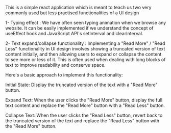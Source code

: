 This is a simple react application which is meant to teach us two very commonly used but less practised functionalities of a UI design

1- Typing effect : We have often seen typing animation when we browse any website. It can be easily implemented if we understand the concept of useEffect hook and JavaScript API's setInterval and clearInterval.

2- Text expand/collapse functionality : Implementing a "Read More" / "Read Less" functionality in UI design involves showing a truncated version of text content initially, and then allowing users to expand or collapse the content to see more or less of it. This is often used when dealing with long blocks of text to improve readability and conserve space.

Here's a basic approach to implement this functionality:

Initial State: Display the truncated version of the text with a "Read More" button.

Expand Text: When the user clicks the "Read More" button, display the full text content and replace the "Read More" button with a "Read Less" button.

Collapse Text: When the user clicks the "Read Less" button, revert back to the truncated version of the text and replace the "Read Less" button with the "Read More" button.
